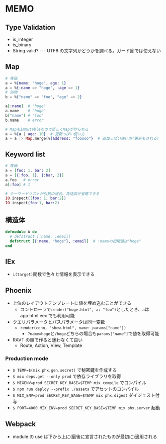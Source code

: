 # MEMO

## Type Validation

- is_integer
- is_binary
- String.valid? --- UTF8 の文字列かどうかを調べる。ガード節では使えない

## Map

```ex
# 等価
a = %{name: "hoge", age: 1}
a = %{:name => "hoge", :age => 1}
# 別物
b = %{"name" => "foo", "age" => 2}

a[:name]  # "hoge"
a.name    # "hoge"
b["name"] # "foo"
b.name    # error

# Mapもimmutableなので新しくMapが作られる
a = %{a | age: 10}  # 更新っぽい使い方
a = a |> Map.merge(%{address: "fooooo"}  # 追加っぽい使い方(更新もされる)
```

## Keyword list

```ex
# 等価
a = [foo: 1, bar: 2]
a = [{:foo, 1}, {:bar, 2}]
a.foo   # error
a[:foo] # 1

# キーワードリストが引数の場合、角括弧が省略できる
IO.inspect([foo: 1, bar:2])
IO.inspect(foo:1, bar:2)
```

## 構造体

```ex
defmodule A do
  # defstruct [:name, :email]
  defstruct [{:name, "hoge"}, :email]  # :nameの初期値は"hoge"
end
```

## IEx

- `i(target)`関数で色々と情報を表示できる

## Phoenix

- 上位のレイアウトテンプレートに値を埋め込むことができる
  - コントローラで`render("hoge.html", a: "foo")`としたとき、`a`は app.html.eex でも利用可能
- クエリパラメータとパスパラメータは同一変数
  - `render(conn, "show.html", name: params["name"])`
    - `?name=hoge`と`/hoge`どちらの場合も`params["name"]`で値を取得可能
- RAVT の順で作ると迷わなくて良い
  - Route, Action, View, Template

### Production mode

- `$ TEMP=$(mix phx.gen.secret)` で秘密鍵を作成する
- `$ mix deps.get --only prod` で依存ライブラリを取得
- `$ MIXENV=prod SECRET_KEY_BASE=$TEMP mix compile` でコンパイル
- `$ npm run deploy --prefix ./assets` でアセットのコンパイル
- `$ MIX_ENV=prod SECRET_KEY_BASE=$TEMP mix phx.digest` ダイジェスト付与
- `$ PORT=4000 MIX_ENV=prod SECRET_KEY_BASE=$TEMP mix phx.server` 起動

## Webpack

- module の use は下から上に(最後に宣言されたものが最初に)適用される
